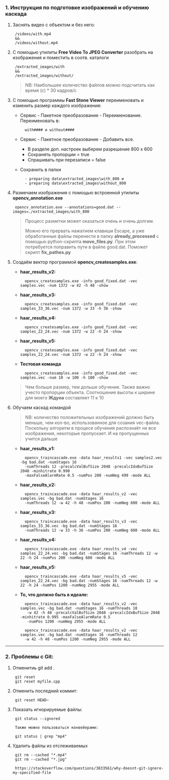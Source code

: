 ### 1. Инструкция по подготовке изображений и обучению каскада

1. Заснять видео с объектом и без него:

	    /videos/with.mp4 
	    &&
	    /videos/without.mp4
	
2. С помощью утилиты **Free Video To JPEG Converter** разобрать на изображения и поместить в соотв. каталоги

	    /extracted_images/with 
	    &&
	    /extracted_images/without/
	    
    > NB: Наибольшее количество файлов можно подсчитать как время (с) * 30 кадров/с
	
3. С помощью программы **Fast Stone Viewer** переименовать и изменить размер каждого изображения:

    - Сервис - Пакетное преобразование - Переименование.
      Переименовать в:
       
            with#### и without####
    
    - Сервис - Пакетное преобразование - Добавить все. 
        + В разделе доп. настроек выберем разрешение 800 х 600
        + Сохранять пропорции = true
        + Спрашивать при перезаписи = false
        
    - Сохранить в папки 
	
            - preparing data\extracted_images\with_800 и 
            - preparing data\extracted_images\without_800
	
4. Размечаем изображения с помощью встроенной утилиты **opencv_annotation.exe**

        opencv_annotation.exe --annotations=good.dat --images=./extracted_images/with_800
          
    > Процесс разметки может оказаться очень и очень долгим.
    >                                                                                                                                                                                     
    > Можно его прервать нажатием клавиши Escape, а уже обработанные файлы перенести в папку **already_processed**
    с помощью python-скрипта **move_files.py**.
    При этом потребуется поправить пути в файле good.dat. Поможет скрипт **fix_pathes.py**
      
5. Создаём вектор программой **opencv_createsamples.exe**:

    - **haar_results_v2:**
     
            opencv_createsamples.exe -info good_fixed.dat -vec samples.vec -num 1372 -w 42 -h 48 -show
    
    - **haar_results_v3:**
     
            opencv_createsamples.exe -info good_fixed.dat -vec samples_33_36.vec -num 1372 -w 33 -h 36 -show
            
    - **haar_results_v4:**
     
            opencv_createsamples.exe -info good_fixed.dat -vec samples_22_24.vec -num 1372 -w 22 -h 24 -show
        
    - **haar_results_v5:**
     
            opencv_createsamples.exe -info good_fixed.dat -vec samples_22_24.vec -num 1372 -w 22 -h 24 -show
            
    - **Тестовая команда**
    
            opencv_createsamples.exe -info good_fixed.dat -vec samples.vec -num 10 -w 100 -h 100 -show
        
    > Чем больше размер, тем дольше обучение. Также важно учесто пропорции объекта.
      Соотношение высоты к ширине для моего **Ждуна** составляет 11 к 10
        
6. Обучаем каскад командой

    > NB: количество положительных изображений должно быть меньше, чем кол-во, использованное для созания vec-файла.
	  Поскольку алгоритм в процесе обучения распознаёт не все изображения, некоторые пропускает. И на пропущенных учится дальше

    - **haar_results_v1:**
    
            opencv_traincascade.exe -data haar_results1 -vec samples2.vec -bg bad.dat -numStages 16 
            -numThreads 12 -precalcValBufSize 2048 -precalcIdxBufSize 2048 -minhitrate 0.990 
            -maxFalseAlarmRate 0.5 -numPos 200 -numNeg 499 -mode ALL

    - **haar_results_v2:** 
    
            opencv_traincascade.exe -data haar_results_v2 -vec samples.vec -bg bad.dat -numStages 16 
            -numThreads 12 -w 42 -h 48 -numPos 200 -numNeg 600 -mode ALL
    
    - **haar_results_v3:** 
    
            opencv_traincascade.exe -data haar_results_v3 -vec samples_33_36.vec -bg bad.dat -numStages 16 
			-numThreads 12 -w 33 -h 36 -numPos 200 -numNeg 600 -mode ALL

    - **haar_results_v4:** 
    
            opencv_traincascade.exe -data haar_results_v4 -vec samples_22_24.vec -bg bad.dat -numStages 16 -numThreads 12 -w 22 -h 24 -numPos 200 -numNeg 600 -mode ALL
            
    - **haar_results_v5:** 
    
            opencv_traincascade.exe -data haar_results_v5 -vec samples_22_24.vec -bg bad.dat -numStages 16 -numThreads 12 -w 22 -h 24 -numPos 1200 -numNeg 2955 -mode ALL

    - **То, что должно быть в идеале:**
    
            opencv_traincascade.exe -data haar_results_v2 -vec samples.vec -bg bad.dat -numStages 16 -numThreads 10
             -w 42 -h 48 -precalcValBufSize 2048 -precalcIdxBufSize 2048 -minhitrate 0.995 -maxFalseAlarmRate 0.5 
             -numPos 1200 -numNeg 2955 -mode ALL
            
            opencv_traincascade.exe -data haar_results_v2 -vec samples.vec -bg bad.dat -numStages 16 -numThreads 12 
            -w 42 -h 48 -numPos 1200 -numNeg 2955 -mode ALL
        

***
		
### 2. Проблемы с Git:

1. Отменитиь git add .

		git reset
		git reset myfile.cpp
		
		
2. Отменить последний коммит:

		git reset HEAD~
		
3. Показать игнорируемые файлы:

		git status --ignored
		
		Также можно пользоваться конвейерами:
		
		git status | grep "mp4"
		
4. Удалить файлы из отслеживаемых

		git rm --cached "*.mp4"
		git rm --cached "*.jpg"
		
		https://stackoverflow.com/questions/3833561/why-doesnt-git-ignore-my-specified-file
